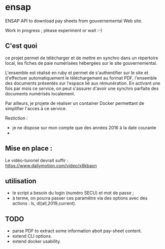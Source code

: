 # ensap
ENSAP API to download pay sheets from gouvernemental Web site.

Work in progress ; please experiment or wait :-)

## C'est quoi

ce projet permet de télécharger et de mettre en synchro dans un répertoire local, les fiches de paie numérisées hébergées sur le site gouvernemental. 

L'ensemble est réalisé en ruby et permet de s'authentifier sur le site et d'effectuer automatiquement le téléchargement au format PDF, l'ensemble des documents présentés sur l'espace lié aux rémunération. En activant une fois par mois ce service, on peut s'assurer d'avoir une synchro parfaite des documents numérisés localement.

Par ailleurs, je projete de réaliser un container Docker permettant de simplifier l'acces à ce service.

Restiction : 
- je ne dispose sur mon compte que des années 2016 à la date courante
- 

## Mise en place :

Le vidéo-turoriel devrait suffir : https://www.dailymotion.com/video/x6kbaon

## utilisation

- le script a besoin du login (numéro SECU) et mot de passe ; 
- à terme, on pourra passer ces paramêtre via des options avec des actions : ls, dl(all,2019,current). 

## TODO

- parse PDF to extract some information aboit pay-sheet content.
- extend CLI options.
- extend docker usability.
